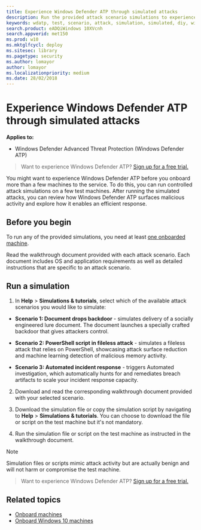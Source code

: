 ```yaml
---
title: Experience Windows Defender ATP through simulated attacks
description: Run the provided attack scenario simulations to experience how Windows Defender ATP can detect, investigate, and respond to breaches.
keywords: wdatp, test, scenario, attack, simulation, simulated, diy, windows defender advanced threat protection
search.product: eADQiWindows 10XVcnh
search.appverid: met150
ms.prod: w10
ms.mktglfcycl: deploy
ms.sitesec: library
ms.pagetype: security
ms.author: lomayor
author: lomayor
ms.localizationpriority: medium
ms.date: 28/02/2018
---
```


# Experience Windows Defender ATP through simulated attacks 

**Applies to:**


- Windows Defender Advanced Threat Protection (Windows Defender ATP)



>Want to experience Windows Defender ATP? [Sign up for a free trial.](https://www.microsoft.com/en-us/WindowsForBusiness/windows-atp?ocid=docs-wdatp-attacksimulations-abovefoldlink)

You might want to experience Windows Defender ATP before you onboard more than a few machines to the service. To do this, you can run controlled attack simulations on a few test machines. After running the simulated attacks, you can review how Windows Defender ATP surfaces malicious activity and explore how it enables an efficient response.

## Before you begin

To run any of the provided simulations, you need at least [one onboarded machine](onboard-configure-windows-defender-advanced-threat-protection.md). 

Read the walkthrough document provided with each attack scenario. Each document includes OS and application requirements as well as detailed instructions that are specific to an attack scenario.

## Run a simulation

1. In **Help** > **Simulations & tutorials**, select which of the available attack scenarios you would like to simulate:

  - **Scenario 1: Document drops backdoor** - simulates delivery of a socially engineered lure document. The document launches a specially crafted backdoor that gives attackers control.

  - **Scenario 2: PowerShell script in fileless attack** - simulates a fileless attack that relies on PowerShell, showcasing attack surface reduction and machine learning detection of malicious memory activity.
    
  - **Scenario 3: Automated incident response** - triggers Automated investigation, which automatically hunts for and remediates breach artifacts to scale your incident response capacity.

2. Download and read the corresponding walkthrough document provided with your selected scenario.

3. Download the simulation file or copy the simulation script by navigating to **Help** > **Simulations & tutorials**. You can choose to download the file or script on the test machine but it's not mandatory.

4. Run the simulation file or script on the test machine as instructed in the walkthrough document.

>[!NOTE]
>Simulation files or scripts mimic attack activity but are actually benign and will not harm or compromise the test machine.


>Want to experience Windows Defender ATP? [Sign up for a free trial.](https://www.microsoft.com/en-us/WindowsForBusiness/windows-atp?ocid=docs-wdatp-attacksimulations-belowfoldlink)


## Related topics
- [Onboard machines](onboard-configure-windows-defender-advanced-threat-protection.md)
- [Onboard Windows 10 machines](configure-endpoints-windows-defender-advanced-threat-protection.md)